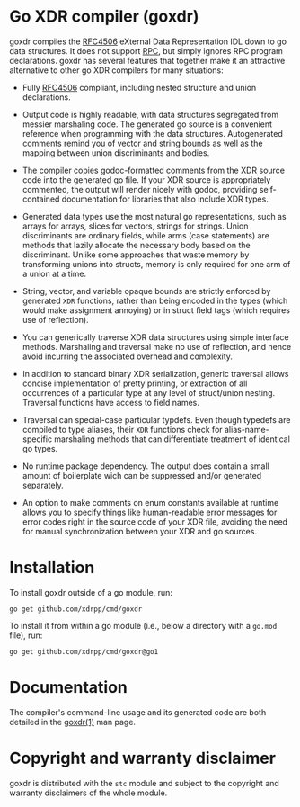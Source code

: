 # Go XDR compiler (goxdr)

goxdr compiles the [RFC4506] eXternal Data Representation IDL down to
go data structures.  It does not support [RPC][RFC5531], but simply
ignores RPC program declarations.  goxdr has several features that
together make it an attractive alternative to other go XDR compilers
for many situations:

* Fully [RFC4506] compliant, including nested structure and union
  declarations.

* Output code is highly readable, with data structures segregated from
  messier marshaling code.  The generated go source is a convenient
  reference when programming with the data structures.  Autogenerated
  comments remind you of vector and string bounds as well as the
  mapping between union discriminants and bodies.

* The compiler copies godoc-formatted comments from the XDR source
  code into the generated go file.  If your XDR source is
  appropriately commented, the output will render nicely with godoc,
  providing self-contained documentation for libraries that also
  include XDR types.

* Generated data types use the most natural go representations, such
  as arrays for arrays, slices for vectors, strings for strings.
  Union discriminants are ordinary fields, while arms (case
  statements) are methods that lazily allocate the necessary body
  based on the discriminant.  Unlike some approaches that waste memory
  by transforming unions into structs, memory is only required for one
  arm of a union at a time.

* String, vector, and variable opaque bounds are strictly enforced by
  generated `XDR` functions, rather than being encoded in the types
  (which would make assignment annoying) or in struct field tags
  (which requires use of reflection).

* You can generically traverse XDR data structures using simple
  interface methods.  Marshaling and traversal make no use of
  reflection, and hence avoid incurring the associated overhead and
  complexity.

* In addition to standard binary XDR serialization, generic traversal
  allows concise implementation of pretty printing, or extraction of
  all occurrences of a particular type at any level of struct/union
  nesting.  Traversal functions have access to field names.

* Traversal can special-case particular typdefs.  Even though typedefs
  are compiled to type aliases, their `XDR` functions check for
  alias-name-specific marshaling methods that can differentiate
  treatment of identical go types.

* No runtime package dependency.  The output does contain a small
  amount of boilerplate wich can be suppressed and/or generated
  separately.

* An option to make comments on enum constants available at runtime
  allows you to specify things like human-readable error messages for
  error codes right in the source code of your XDR file, avoiding the
  need for manual synchronization between your XDR and go sources.

# Installation

To install goxdr outside of a go module, run:

    go get github.com/xdrpp/cmd/goxdr

To install it from within a go module (i.e., below a directory with a
`go.mod` file), run:

    go get github.com/xdrpp/cmd/goxdr@go1

# Documentation

The compiler's command-line usage and its generated code are both
detailed in the [goxdr(1)][goxdr.1] man page.

# Copyright and warranty disclaimer

goxdr is distributed with the `stc` module and subject to the
copyright and warranty disclaimers of the whole module.

[RFC4506]: https://tools.ietf.org/html/rfc4506
[RFC5531]: https://tools.ietf.org/html/rfc5531
[goxdr.1]: https://xdrpp.github.io/stc/pkg/github.com/xdrpp/stc/cmd/goxdr/goxdr.1.html
